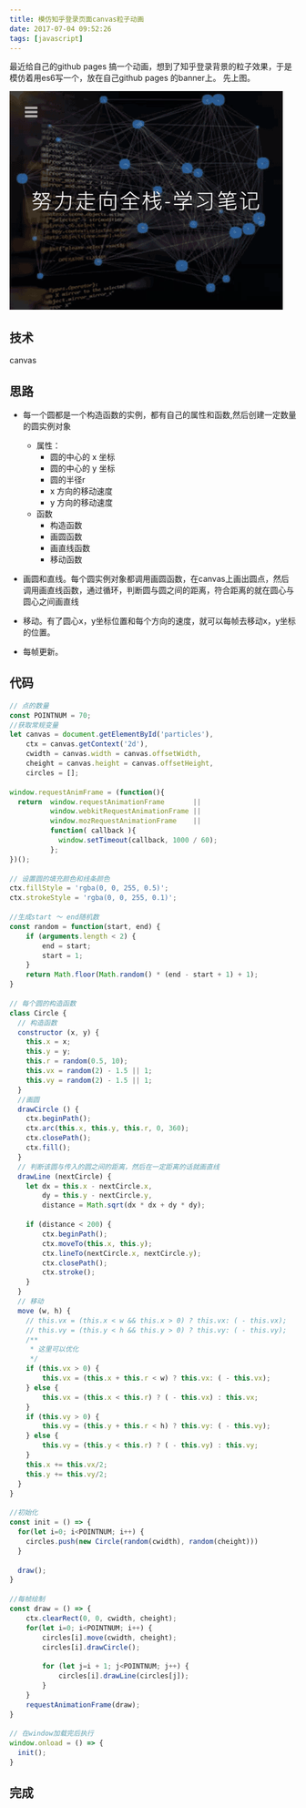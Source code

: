 ```yaml
---
title: 模仿知乎登录页面canvas粒子动画
date: 2017-07-04 09:52:26
tags: [javascript]
---
```

最近给自己的github pages 搞一个动画，想到了知乎登录背景的粒子效果，于是模仿着用es6写一个，放在自己github pages 的banner上。
先上图。

![模仿知乎登录背景效果](/images/zhihu_1.gif)

## 技术
canvas

## 思路

- 每一个圆都是一个构造函数的实例，都有自己的属性和函数,然后创建一定数量的圆实例对象
    - 属性：
        - 圆的中心的 x 坐标
        - 圆的中心的 y 坐标
        - 圆的半径r
        - x 方向的移动速度
        - y 方向的移动速度
    - 函数
        - 构造函数
        - 画圆函数
        - 画直线函数
        - 移动函数
- 画圆和直线。每个圆实例对象都调用画圆函数，在canvas上画出圆点，然后调用画直线函数，通过循环，判断圆与圆之间的距离，符合距离的就在圆心与圆心之间画直线

- 移动。有了圆心x，y坐标位置和每个方向的速度，就可以每帧去移动x，y坐标的位置。

- 每帧更新。

## 代码
```javascript
// 点的数量
const POINTNUM = 70;
//获取常规变量
let canvas = document.getElementById('particles'),
    ctx = canvas.getContext('2d'),
    cwidth = canvas.width = canvas.offsetWidth,
    cheight = canvas.height = canvas.offsetHeight,
    circles = [];

window.requestAnimFrame = (function(){
  return  window.requestAnimationFrame       ||
          window.webkitRequestAnimationFrame ||
          window.mozRequestAnimationFrame    ||
          function( callback ){
            window.setTimeout(callback, 1000 / 60);
          };
})();

// 设置圆的填充颜色和线条颜色
ctx.fillStyle = 'rgba(0, 0, 255, 0.5)';
ctx.strokeStyle = 'rgba(0, 0, 255, 0.1)';

//生成start ～ end随机数
const random = function(start, end) {
    if (arguments.length < 2) {
        end = start;
        start = 1;
    }
    return Math.floor(Math.random() * (end - start + 1) + 1);
}

// 每个圆的构造函数
class Circle {
  // 构造函数
  constructor (x, y) {
    this.x = x;
    this.y = y;
    this.r = random(0.5, 10);
    this.vx = random(2) - 1.5 || 1;
    this.vy = random(2) - 1.5 || 1;
  }
  //画圆
  drawCircle () {
    ctx.beginPath();
    ctx.arc(this.x, this.y, this.r, 0, 360);
    ctx.closePath();
    ctx.fill();
  }
  // 判断该圆与传入的圆之间的距离，然后在一定距离的话就画直线
  drawLine (nextCircle) {
    let dx = this.x - nextCircle.x,
        dy = this.y - nextCircle.y,
        distance = Math.sqrt(dx * dx + dy * dy);

    if (distance < 200) {
        ctx.beginPath();
        ctx.moveTo(this.x, this.y);
        ctx.lineTo(nextCircle.x, nextCircle.y);
        ctx.closePath();
        ctx.stroke();
    }
  }
  // 移动
  move (w, h) {
    // this.vx = (this.x < w && this.x > 0) ? this.vx: ( - this.vx);
    // this.vy = (this.y < h && this.y > 0) ? this.vy: ( - this.vy);
    /**
     * 这里可以优化
     */
    if (this.vx > 0) {
        this.vx = (this.x + this.r < w) ? this.vx: ( - this.vx);
    } else {
        this.vx = (this.x < this.r) ? ( - this.vx) : this.vx;
    }
    if (this.vy > 0) {
        this.vy = (this.y + this.r < h) ? this.vy: ( - this.vy);
    } else {
        this.vy = (this.y < this.r) ? ( - this.vy) : this.vy;
    }
    this.x += this.vx/2;
    this.y += this.vy/2;
  }
}

//初始化
const init = () => {
  for(let i=0; i<POINTNUM; i++) {
    circles.push(new Circle(random(cwidth), random(cheight)))
  }

  draw();
}

//每帧绘制
const draw = () => {
    ctx.clearRect(0, 0, cwidth, cheight);
    for(let i=0; i<POINTNUM; i++) {
        circles[i].move(cwidth, cheight);
        circles[i].drawCircle();

        for (let j=i + 1; j<POINTNUM; j++) {
            circles[i].drawLine(circles[j]);
        }
    }
    requestAnimationFrame(draw);
}

// 在window加载完后执行
window.onload = () => {
  init();
}
```
<!--more-->

## 完成